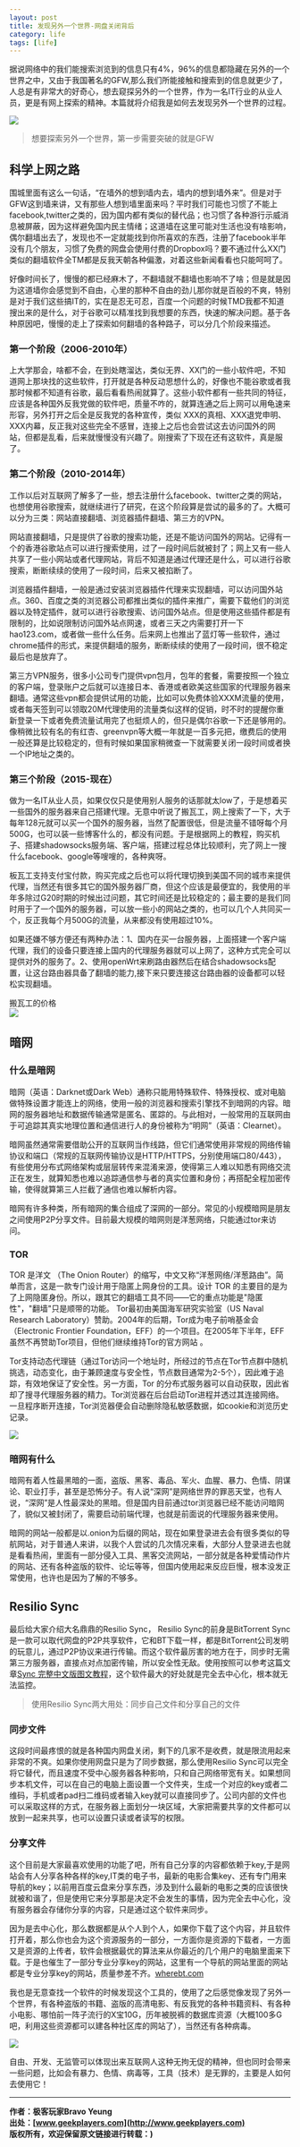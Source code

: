 ```yaml
---
layout: post
title: 发现另外一个世界-网盘关闭背后
category: life 
tags: [life]
---
```


据说网络中的我们能搜索浏览到的信息只有4%，96%的信息都隐藏在另外的一个世界之中，又由于我国著名的GFW,那么我们所能接触和搜索到的信息就更少了，人总是有非常大的好奇心，想去窥探另外的一个世界，作为一名IT行业的从业人员，更是有网上探索的精神。本篇就将介绍我是如何去发现另外一个世界的过程。

![](http://favorites.ren/assets/images/2017/webDeepDark.jpg)

> 想要探索另外一个世界，第一步需要突破的就是GFW


## 科学上网之路
 
围城里面有这么一句话，“在墙外的想到墙内去，墙内的想到墙外来”。但是对于GFW这到墙来讲，又有那些人想到墙里面来吗？平时我们可能也习惯了不能上facebook,twitter之类的，因为国内都有类似的替代品；也习惯了各种游行示威消息被屏蔽，因为这样避免国内民主情绪；这道墙在这里可能对生活也没有啥影响，偶尔翻墙出去了，发现也不一定就能找到你所喜欢的东西，注册了facebook半年没有几个朋友，习惯了免费的网盘会使用付费的Dropbox吗？要不通过什么XX门类似的翻墙软件全TM都是反我天朝各种偏激，对着这些新闻看看也只能呵呵了。

好像时间长了，慢慢的都已经麻木了，不翻墙就不翻墙也影响不了啥；但是就是因为这道墙你会感觉到不自由，心里的那种不自由的劲儿那你就是百般的不爽，特别是对于我们这些搞IT的，实在是忍无可忍，百度一个问题的时候TMD我都不知道搜出来的是什么，对于谷歌可以精准找到我想要的东西，快速的解决问题。基于各种原因吧，慢慢的走上了探索如何翻墙的各种路子，可以分几个阶段来描述。

### 第一个阶段（2006-2010年）

上大学那会，啥都不会，在到处瞎溜达，类似无界、XX门的一些小软件吧，不知道网上那块找的这些软件，打开就是各种反动思想什么的，好像也不能谷歌或者我那时候都不知道有谷歌，最后看看热闹就算了。这些小软件都有一些共同的特征，应该是各种国外反我党做的软件吧，质量不咋的，就算连通之后上网可以用龟速来形容，另外打开之后全是反我党的各种宣传，类似 XXX的真相、XXX退党申明、XXX内幕，反正我对这些完全不感冒，连接上之后也会尝试这去访问国外的网站，但都是乱看，后来就慢慢没有兴趣了。刚搜索了下现在还有这软件，真是服了。


###  第二个阶段（2010-2014年）

工作以后对互联网了解多了一些，想去注册什么facebook、twitter之类的网站，也想使用谷歌搜索，就继续进行了研究，在这个阶段算是尝试的最多的了。大概可以分为三类：网站直接翻墙、浏览器插件翻墙、第三方的VPN。

网站直接翻墙，只是提供了谷歌的搜索功能，还是不能访问国外的网站。记得有一个的香港谷歌站点可以进行搜索使用，过了一段时间后就被封了；网上又有一些人共享了一些小网站或者代理网站，背后不知道是通过代理还是什么，可以进行谷歌搜索，断断续续的使用了一段时间，后来又被掐断了。

浏览器插件翻墙，一般是通过安装浏览器插件代理来实现翻墙，可以访问国外站点。360、百度之类的浏览器公司都推出类似的插件来推广，需要下载他们的浏览器以及特定插件，就可以进行谷歌搜索、访问国外站点。但是使用这些插件都是有限制的，比如说限制访问国外站点网速，或者三天之内需要打开一下hao123.com，或者做一些什么任务。后来网上也推出了蓝灯等一些软件，通过chrome插件的形式，来提供翻墙的服务，断断续续的使用了一段时间，很不稳定最后也是放弃了。

第三方VPN服务，很多小公司专门提供vpn包月，包年的套餐，需要按照一个独立的客户端，登录账户之后就可以连接日本、香港或者欧美这些国家的代理服务器来翻墙。通常这些vpn都会提供试用的功能，比如可以免费体验XXXM流量的使用，或者每天签到可以领取20M代理使用的流量类似这样的促销，时不时的提醒你重新登录一下或者免费流量试用完了也挺烦人的，但只是偶尔谷歌一下还是够用的。像稍微比较有名的有红杏、greenvpn等大概一年就是一百多元把，缴费后的使用一般还算是比较稳定的，但有时候如果国家稍微查一下就需要关闭一段时间或者换一个IP地址之类的。


### 第三个阶段（2015-现在）

做为一名IT从业人员，如果仅仅只是使用别人服务的话那就太low了，于是想着买一些国外的服务器来自己搭建代理。无意中听说了搬瓦工，网上搜索了一下，大于每年128元就可以买一个国外的服务器，当然了配置很低，但是流量不错呀每个月500G，也可以装一些博客什么的，都没有问题。于是根据网上的教程，购买机子、搭建shadowsocks服务端、客户端，搭建过程总体比较顺利，完了网上一搜什么facebook、google等嗖嗖的，各种爽呀。 

板瓦工支持支付宝付款，购买完成之后也可以将代理切换到美国不同的城市来提供代理，当然还有很多其它的国外服务器厂商，但这个应该是最便宜的，我使用的半年多除过G20时期的时候出过问题，其它时间还是比较稳定的；最主要的是我们同时用于了一个国外的服务器，可以放一些小的网站之类的，也可以几个人共同买一个，反正我每个月500G的流量，从来都没有使用超过10%。

如果还嫌不够方便还有两种办法：1、国内在买一台服务器，上面搭建一个客户端代理，我们的设备只要连接上国内的代理服务器就可以上网了，这种方式完全可以提供对外的服务了。2、使用openWrt来刷路由器然后在结合shadowsocks配置，让这台路由器具备了翻墙的能力,接下来只要连接这台路由器的设备都可以轻松实现翻墙。


搬瓦工的价格  
![](http://favorites.ren/assets/images/2017/bwg.jpg)


## 暗网


### 什么是暗网

暗网（英语：Darknet或Dark Web）通称只能用特殊软件、特殊授权、或对电脑做特殊设置才能连上的网络，使用一般的浏览器和搜索引擎找不到暗网的内容。暗网的服务器地址和数据传输通常是匿名、匿踪的。与此相对，一般常用的互联网由于可追踪其真实地理位置和通信进行人的身份被称为“明网”（英语：Clearnet）。

暗网虽然通常需要借助公开的互联网当作线路，但它们通常使用非常规的网络传输协议和端口（常规的互联网传输协议是HTTP/HTTPS，分别使用端口80/443），有些使用分布式网络架构或层层转传来混淆来源，使得第三人难以知悉有网络交流正在发生，就算知悉也难以追踪通信参与者的真实位置和身份；再搭配全程加密传输，使得就算第三人拦截了通信也难以解析内容。

暗网有许多种类，所有暗网的集合组成了深网的一部分。常见的小规模暗网是朋友之间使用P2P分享文件。目前最大规模的暗网则是洋葱网络，只能通过tor来访问。


### TOR 

TOR 是洋文 （The Onion Router）的缩写，中文又称“洋葱网络/洋葱路由”。简单而言，这是一款专门设计用于隐匿上网身份的工具。设计 TOR 的主要目的是为了上网隐匿身份。所以，跟其它的翻墙工具不同——它的重点功能是"隐匿性"，"翻墙"只是顺带的功能。 Tor最初由美国海军研究实验室（US Naval Research Laboratory）赞助。2004年的后期，Tor成为电子前哨基金会（Electronic Frontier Foundation，EFF）的一个项目。在2005年下半年，EFF虽然不再赞助Tor项目，但他们继续维持Tor的官方网站 。

Tor支持动态代理链（通过Tor访问一个地址时，所经过的节点在Tor节点群中随机挑选，动态变化，由于兼顾速度与安全性，节点数目通常为2-5个），因此难于追踪，有效地保证了安全性。另一方面，Tor 的分布式服务器可以自动获取，因此省却了搜寻代理服务器的精力。Tor浏览器在后台启动Tor进程并透过其连接网络。一旦程序断开连接，Tor浏览器便会自动删除隐私敏感数据，如cookie和浏览历史记录。

![](http://favorites.ren/assets/images/2017/Tor_Browser_Bundle_start_page.png)

### 暗网有什么

暗网有着人性最黑暗的一面，盗版、黑客、毒品、军火、血腥、暴力、色情、阴谋论、职业打手，甚至是恐怖分子。有人说“深网”是网络世界的罪恶天堂，也有人说，“深网”是人性最深处的黑暗。但是国内目前通过tor浏览器已经不能访问暗网了，貌似又被封闭了，需要启动前端代理，也就是前面说的代理服务器来使用。

暗网的网站一般都是以.onion为后缀的网站，现在如果登录进去会有很多类似的导航网站，对于普通人来讲，以我个人尝试的几次情况来看，大部分人登录进去也就是看看热闹，里面有一部分侵入工具、黑客交流网站，一部分就是各种爱情动作片的网站、还有各种盗版的软件、论坛等等，但国内使用起来反应巨慢，根本没发正常使用，也许也是因为了解的不够多。


## Resilio Sync

最后给大家介绍大名鼎鼎的Resilio Sync， Resilio Sync的前身是BitTorrent Sync 是一款可以取代网盘的P2P共享软件，它和BT下载一样，都是BitTorrent公司发明的玩意儿，通过P2P协议来进行传输。而这个软件最厉害的地方在于，同步时无需第三方服务器，直接点对点加密传输，所以安全性无敌。使用按照可以参考这篇文章[Sync 完整中文版图文教程](http://wherebt.com/blog/2016/blog2.html)，这个软件最大的好处就是完全去中心化，根本就无法监控。

> 使用Resilio Sync两大用处：同步自己文件和分享自己的文件

### 同步文件

这段时间最疼恨的就是各种国内网盘关闭，剩下的几家不是收费，就是限流用起来非常的不爽。如果你使用网盘只是为了同步数据，那么使用Resilio Sync可以完全将它替代，而且速度不受中心服务器各种影响，只和自己网络带宽有关。如果想同步本机文件，可以在自己的电脑上面设置一个文件夹，生成一个对应的key或者二维码，手机或者pad扫二维码或者输入key就可以直接同步了。公司内部的文件也可以采取这样的方式，在服务器上面划分一块区域，大家把需要共享的文件都可以放到一起来共享，也可以设置只读或者读写的权限。


### 分享文件

这个目前是大家最喜欢使用的功能了吧，所有自己分享的内容都依赖于key,于是网站会有人分享各种各样的key,IT类的电子书，最新的电影合集key、还有专门用来导航的key；以前用百度云盘来分享东西，涉及到什么最新的电影之类的应该很快就被和谐了，但是使用它来分享那是决定不会发生的事情，因为完全去中心化，没有服务器会存储你分享的内容，只是通过这个软件来同步。

因为是去中心化，那么数据都是从个人到个人，如果你下载了这个内容，并且软件打开着，那么你也会为这个资源服务的一部分，一方面你是资源的下载者，一方面又是资源的上传者，软件会根据最优的算法来从你最近的几个用户的电脑里面来下载。于是也催生了一部分专业分享key的网站，这里有一个导航的网站里面的网站都是专业分享key的网站，质量参差不齐。[wherebt.com](http://wherebt.com/)


我也是无意查找一个软件的时候发现这个工具的，使用了之后感觉像发现了另外一个世界，有各种盗版的书籍、盗版的高清电影、有反我党的各种书籍资料、有各种小电影、哪怕前一阵子流行的X宝10G，历年被脱裤的数据库资源（大概100多G吧，利用这些资源都可以建各种社区库的网站了），当然还有各种病毒。


![](http://favorites.ren/assets/images/2017/ResilioSync.jpg)


自由、开发、无监管可以体现出来互联网人这种无拘无促的精神，但也同时会带来一些问题，比如会有暴力、色情、病毒等，工具（技术）是无罪的，主要是人如何去使用它！


-------------

**作者：极客玩家Bravo Yeung**  
**出处：[www.geekplayers.com](http://www.geekplayers.com)**  
**版权所有，欢迎保留原文链接进行转载：)**